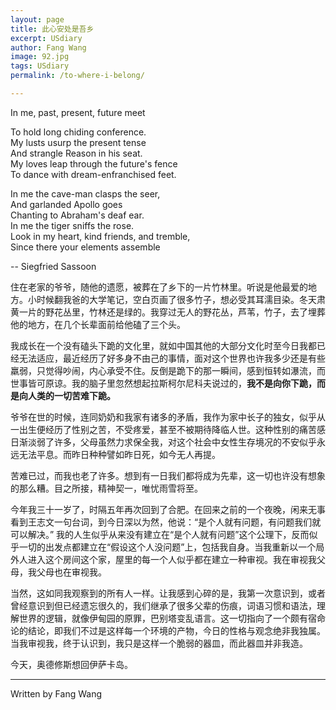 ```yaml
---
layout: page
title: 此心安处是吾乡 
excerpt: USdiary
author: Fang Wang
image: 92.jpg
tags: USdiary
permalink: /to-where-i-belong/

---
```


In me, past, present, future meet 

To hold long chiding conference.    
My lusts usurp the present tense  
And strangle Reason in his seat.      
My loves leap through the future's fence   
To dance with dream-enfranchised feet.   

In me the cave-man clasps the seer,   
And garlanded Apollo goes   
Chanting to Abraham's deaf ear.   
In me the tiger sniffs the rose.   
Look in my heart, kind friends, and tremble,   
Since there your elements assemble

--  Siegfried Sassoon



住在老家的爷爷，随他的遗愿，被葬在了乡下的一片竹林里。听说是他最爱的地方。小时候翻我爸的大学笔记，空白页画了很多竹子，想必受其耳濡目染。冬天肃黄一片的野花丛里，竹林还是绿的。我穿过无人的野花丛，芦苇，竹子，去了埋葬他的地方，在几个长辈面前给他磕了三个头。



我成长在一个没有磕头下跪的文化里，就如中国其他的大部分文化时至今日我都已经无法适应，最近经历了好多身不由己的事情，面对这个世界也许我多少还是有些羸弱，只觉得吵闹，内心承受不住。反倒是跪下的那一瞬间，感到恒转如瀑流，而世事皆可原谅。我的脑子里忽然想起拉斯柯尔尼科夫说过的，**我不是向你下跪，而是向人类的一切苦难下跪。**



爷爷在世的时候，连同奶奶和我家有诸多的矛盾，我作为家中长子的独女，似乎从一出生便经历了性别之苦，不受疼爱，甚至不被期待降临人世。这种性别的痛苦感日渐淡弱了许多，父母虽然力求保全我，对这个社会中女性生存境况的不安似乎永远无法平息。而昨日种种譬如昨日死，如今无人再提。



苦难已过，而我也老了许多。想到有一日我们都将成为先辈，这一切也许没有想象的那么糟。目之所接，精神契一，唯忧雨雪将至。



今年我三十一岁了，时隔五年再次回到了合肥。在回来之前的一个夜晚，闲来无事看到王志文一句台词，到今日深以为然，他说：“是个人就有问题，有问题我们就可以解决。” 我的人生似乎从来没有建立在“是个人就有问题”这个公理下，反而似乎一切的出发点都建立在“假设这个人没问题”上，包括我自身。当我重新以一个局外人进入这个房间这个家，屋里的每一个人似乎都在建立一种审视。我在审视我父母，我父母也在审视我。



当然，这如同我观察到的所有人一样。让我感到心碎的是，我第一次意识到，或者曾经意识到但已经遗忘很久的，我们继承了很多父辈的伤痕，词语习惯和语法，理解世界的逻辑，就像伊甸园的原罪，巴别塔变乱语言。这一切指向了一个颇有宿命论的结论，即我们不过是这样每一个环境的产物，今日的性格与观念绝非我独属。当我审视我，终于认识到，我只是这样一个脆弱的器皿，而此器皿并非我造。



今天，奥德修斯想回伊萨卡岛。

****

Written by Fang Wang
